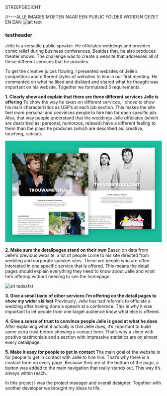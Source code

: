 STREEPGEDICHT

//----ALLE IMAGES MOETEN NAAR EEN PUBLIC FOLDER WORDEN GEZET EN DAN ![alt text](Favicons/favicon-16x16.png)

### testheader

Jelle is a versatile public speaker. He officiates weddings and provides comic relief during business conferences. Besides that, he also produces theater shows. The challenge was to create a website that addresses all of these different services that he provides.

To get the creative juices flowing, I presented websites of Jelle’s competitors and different styles of websites to him in our first meeting. He commented on what he liked and disliked and shared what he thought was important on his website. Together we formulated 5 requirements.

**1. Clearly show and explain that there are three different services Jelle is offering**
To show the way he takes on different services, I chose to show his main characteristics as USP’s at each job section. This makes the site feel more personal and convinces people to hire him for each specific job. Also, that way people understand that the weddings Jelle officiates (which are described as: personal, humorous, relaxed) have a different feeling to them than the plays he produces (which are described as: creative, touching, radical).

![alt txt](src\assets\JelleKuiper\JelleKuiper-site-mockup.png)

<!-- ![alt text](http://localhost:3000/static/media/JelleKuiper-site-mockup.34d34dd4.png) -->

**2. Make sure the detailpages stand on their own**
Based on data from Jelle's previous website, a lot of people come to his site directed from wedding and corporate speaker sites. These are people who are often interested in one specific service that is offered. This means the detail pages should explain everything they need to know about Jelle and what he’s offering without needing to see the homepage.

![alt tedsafxt](../src/assets/JelleKuiper/JelleKuiper-site-mockup.png)

**3. Give a small taste of other services I’m offering on the detail pages to show my wider skillset**
Previously, Jelle has had referrals to officiate a wedding after having done a speech at a conference. This is why it was important to let people from one target audience know what else is offered.

**4. Give a sense of trust to convince people Jelle is good at what he does**
After explaining what it actually is that Jelle does, it’s important to build some extra trust before showing a contact form. That’s why a slider with positive testimonials and a section with impressive statistics are on almost every detailpage.

**5. Make it easy for people to get in contact**
The main goal of the website is for people to get in contact with Jelle to hire him. That’s why there is a contact form on every page. Because they are at the bottom of the page, a button was added to the main navigation that really stands out. This way it’s always within reach.

In this project I was the project manager and overall designer. Together with another developer we brought my ideas to life.
